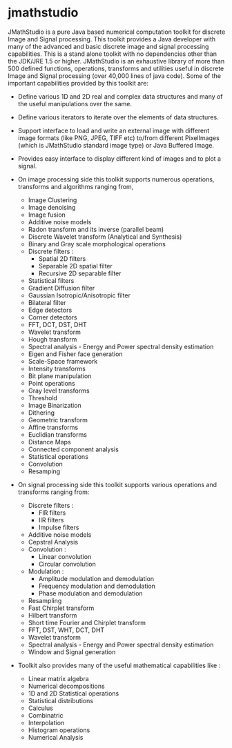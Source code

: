 # jmathstudio
JMathStudio is a pure Java based numerical computation toolkit for discrete Image and Signal processing. This toolkit provides a Java developer with many of the advanced and basic discrete image and signal processing capabilities. This is a stand alone toolkit with no dependencies other than the JDK/JRE 1.5 or higher.
JMathStudio is an exhaustive library of more than 500 defined functions, operations, transforms and utilities useful in discrete Image and Signal processing (over 40,000 lines of java code). Some of the important capabilities provided by this toolkit are:

- Define various 1D and 2D real and complex data structures and many of the useful manipulations over the same.
- Define various iterators to iterate over the elements of data structures.
- Support interface to load and write an external image with different image formats (like PNG, JPEG, TIFF etc) to/from different   PixelImages (which is JMathStudio standard image type) or Java Buffered Image.
- Provides easy interface to display different kind of images and to plot a signal.
- On image processing side this toolkit supports numerous operations, transforms and algorithms ranging from,
  - Image Clustering
  - Image denoising
  - Image fusion
  - Additive noise models
  - Radon transform and its inverse (parallel beam)
  - Discrete Wavelet transform (Analytical and Synthesis)
  - Binary and Gray scale morphological operations
  - Discrete filters :
     - Spatial 2D filters
     - Separable 2D spatial filter
     - Recursive 2D separable filter
  - Statistical filters
  - Gradient Diffusion filter
  - Gaussian Isotropic/Anisotropic filter
  - Bilateral filter
  - Edge detectors
  - Corner detectors
  - FFT, DCT, DST, DHT
  - Wavelet transform
  - Hough transform
  - Spectral analysis - Energy and Power spectral density estimation
  - Eigen and Fisher face generation
  - Scale-Space framework
  - Intensity transforms
  - Bit plane manipulation
  - Point operations
  - Gray level transforms
  - Threshold
  - Image Binarization
  - Dithering
  - Geometric transform
  - Affine transforms
  - Euclidian transforms
  - Distance Maps
  - Connected component analysis
  - Statistical operations
  - Convolution
  - Resamping
- On signal processing side this toolkit supports various operations and transforms ranging from:
  - Discrete filters :
    - FIR filters
    - IIR filters
    - Impulse filters
  - Additive noise models
  - Cepstral Analysis
  - Convolution :
    - Linear convolution
    - Circular convolution
  - Modulation :
    - Amplitude modulation and demodulation
    - Frequency modulation and demodulation
    - Phase modulation and demodulation
  - Resampling
  - Fast Chirplet transform
  - Hilbert transform
  - Short time Fourier and Chirplet transform
  - FFT, DST, WHT, DCT, DHT
  - Wavelet transform
  - Spectral analysis - Energy and Power spectral density estimation
  - Window and Signal generation

- Toolkit also provides many of the useful mathematical capabilities like :
  - Linear matrix algebra
  - Numerical decompositions
  - 1D and 2D Statistical operations
  - Statistical distributions
  - Calculus
  - Combinatric
  - Interpolation
  - Histogram operations
  - Numerical Analysis
